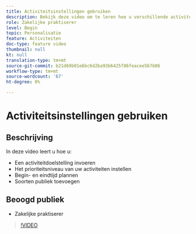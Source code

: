 ```yaml
---
title: Activiteitsinstellingen gebruiken
description: Bekijk deze video om te leren hoe u verschillende activiteitsinstellingen in Adobe Target kunt gebruiken, waaronder doelstellingen, prioriteitsniveaus, begin- en eindtijd en publiek.
role: Zakelijke praktiserer
level: Begin
topic: Personalisatie
feature: Activiteiten
doc-type: feature video
thumbnail: null
kt: null
translation-type: tm+mt
source-git-commit: b21d69b01e6bc6d2ba93b6425f86feacee567b06
workflow-type: tm+mt
source-wordcount: '67'
ht-degree: 0%

---
```



# Activiteitsinstellingen gebruiken

## Beschrijving

In deze video leert u hoe u:

* Een activiteitdoelstelling invoeren
* Het prioriteitsniveau van uw activiteiten instellen
* Begin- en eindtijd plannen
* Soorten publiek toevoegen

## Beoogd publiek

* Zakelijke praktiserer

>[!VIDEO](https://video.tv.adobe.com/v/17381/?quality=12)